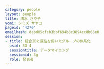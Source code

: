 ```yaml
---
category: people
layout: people
title: 清水 さや子
yomi: シミズ サヤコ
pageid: '4270'
emailhash: dabd05cfcb3bbf694b8c3894cc8b63e0
session:
- title: 統合IDと属性を用いたグループの体系化
  psid: 3G-4
  sessiontitle: データマイニング
  sessionid: 3g
  role: 発表者
---
```

